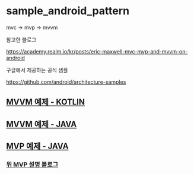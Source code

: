 # sample_android_pattern
mvc -> mvp -> mvvm 


참고한 블로그

https://academy.realm.io/kr/posts/eric-maxwell-mvc-mvp-and-mvvm-on-android



구글에서 제공하는 공식 샘플 

https://github.com/android/architecture-samples



## [MVVM 예제 - KOTLIN](https://github.com/AgustaRC/MVVMArchitecture/tree/master/app/src/main/java/com/leopold/mvvm)

## [MVVM 예제 - JAVA](https://github.com/MindorksOpenSource/android-mvvm-architecture/tree/master/app/src/main/java/com/mindorks/framework/mvvm)


## [MVP 예제 - JAVA](https://github.com/dlwls5201/MyAndroidArchitecture/tree/MVP-Basic-Java/app/src/main/java/com/tistory/black_jin0427/myandroidarchitecture)
### [위 MVP 설명 블로그](https://black-jin0427.tistory.com/149)
